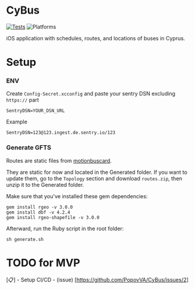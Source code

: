 
# CyBus

[![Tests](https://github.com/CyBus-Team/CyBus/actions/workflows/tests.yml/badge.svg)](https://github.com/CyBus-Team/CyBus/actions/workflows/tests.yml) ![Platforms](https://img.shields.io/badge/platforms-iPhone%20%7C%20iPad-lightgrey)

iOS application with schedules, routes, and locations of buses in Cyprus.

# Setup

### ENV

Create `Config-Secret.xcconfig` and paste your sentry DSN excluding `https://` part

```
SentryDSN=YOUR_DSN_URL
```
Example
```
SentryDSN=123@123.ingest.de.sentry.io/123
```


### Generate GFTS
Routes are static files from [motionbuscard](https://motionbuscard.org.cy/opendata).

They are static for now and located in the Generated folder. If you want to update them, go to the `Topology` section and download `routes.zip`, then unzip it to the Generated folder.

Make sure that you've installed these gem dependencies:
```
gem install rgeo -v 3.0.0
gem install dbf -v 4.2.4
gem install rgeo-shapefile -v 3.0.0
```

Afterward, run the Ruby script in the root folder:
```
sh generate.sh
```

# TODO for MVP

[📋] - Setup CI/CD - (issue) [https://github.com/PopovVA/CyBus/issues/2]
